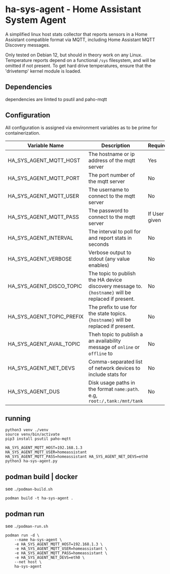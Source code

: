 # ha-sys-agent - Home Assistant System Agent

A simplified linux host stats collector that reports sensors in a Home Assistant compatible format via MQTT, including Home Assistant MQTT Discovery messages.

Only tested on Debian 12, but should in theory work on any Linux.  Temperature reports depend on a functional `/sys` filesystem, and will be omitted if not present.  To get hard drive temperatures, ensure that the 'drivetemp' kernel module is loaded.

## Dependencies
dependencies are limted to psutil and paho-mqtt

## Configuration

All configuration is assigned via environment variables as to be prime for containerization.

| Variable Name             | Description                                                   | Required          | Default   |
| ---                       | ---                                                           | ---               | ---       |
| HA_SYS_AGENT_MQTT_HOST    | The hostname or ip address of the mqtt server                 | Yes               | None      |
| HA_SYS_AGENT_MQTT_PORT    | The port number of the mqtt server                            | No                | 1883      |
| HA_SYS_AGENT_MQTT_USER    | The username to connect to the mqtt server                    | No                | None      |
| HA_SYS_AGENT_MQTT_PASS    | The password to connect to the mqtt server                    | If User given     | None      |
| HA_SYS_AGENT_INTERVAL     | The interval to poll for and report stats in seconds          | No                | 10.0      |     
| HA_SYS_AGENT_VERBOSE      | Verbose output to stdout (any value enables)                  | No                | False     |
| HA_SYS_AGENT_DISCO_TOPIC  | The topic to publish the HA device discovery message to.  `{hostname}` will be replaced if present.   | No | homeassistant/device/ha-sys-agent-{hostname}/config
| HA_SYS_AGENT_TOPIC_PREFIX | The prefix to use for the state topics. `{hostname}` will be replaced if present.  | No | ha-sys-agent/{hostname}
| HA_SYS_AGENT_AVAIL_TOPIC  | Theh topic to publish a an availability message of `online` or `offline` to  | No                | {topic_prefix}/status |
| HA_SYS_AGENT_NET_DEVS     | Comma-separated list of network devices to include stats for  | No                | None      |
| HA_SYS_AGENT_DUS          | Disk usage paths in the format `name:path`.  e.g, `root:/,tank:/mnt/tank` | No    | None      |

## running
```
python3 venv ./venv
source venv/bin/activate
pip3 install psutil paho-mqtt

HA_SYS_AGENT_MQTT_HOST=192.168.1.3 HA_SYS_AGENT_MQTT_USER=homeassistant HA_SYS_AGENT_MQTT_PASS=homeassistant HA_SYS_AGENT_NET_DEVS=eth0 python3 ha-sys-agent.py
```

## podman build | docker
see `./podman-build.sh` 

```
podman build -t ha-sys-agent .
```

## podman run
see `./podman-run.sh`

```
podman run -d \
    --name ha-sys-agent \
    -e HA_SYS_AGENT_MQTT_HOST=192.168.1.3 \
    -e HA_SYS_AGENT_MQTT_USER=homeassistant \
    -e HA_SYS_AGENT_MQTT_PASS=homeassistant \
    -e HA_SYS_AGENT_NET_DEVS=eth0 \
    --net host \
    ha-sys-agent
```